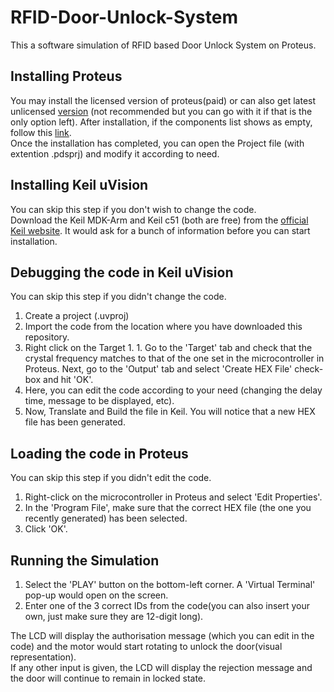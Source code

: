# RFID-Door-Unlock-System

This a software simulation of RFID based Door Unlock System on Proteus.<br/>

## Installing Proteus

You may install the licensed version of proteus(paid) or can also get latest unlicensed [version](https://getintopc.com/?s=proteus) (not recommended but you can go with it if that is the only option left).
After installation, if the components list shows as empty, follow this [link](https://youtu.be/l4770kWKwRs).<br/>
Once the installation has completed, you can open the Project file (with extention .pdsprj) and modify it according to need.

## Installing Keil uVision

You can skip this step if you don't wish to change the code. <br/>
Download the Keil MDK-Arm and Keil c51 (both are free) from the [official Keil website](https://www.keil.com/download/product/). It would ask for a bunch of information before you can start installation.

## Debugging the code in Keil uVision

You can skip this step if you didn't change the code. <br/>
1. Create a project (.uvproj)
2. Import the code from the location where you have downloaded this repository.
3. Right click on the Target 1. 1. Go to the 'Target' tab and check that the crystal frequency matches to that of the one set in the microcontroller in Proteus. Next, go to the 'Output' tab and select 'Create HEX File' check-box and hit 'OK'. 
4. Here, you can edit the code according to your need (changing the delay time, message to be displayed, etc).
5. Now, Translate and Build the file in Keil. You will notice that a new HEX file has been generated.

## Loading the code in Proteus

You can skip this step if you didn't edit the code. <br/>
1. Right-click on the microcontroller in Proteus and select 'Edit Properties'.
2. In the 'Program File', make sure that the correct HEX file (the one you recently generated) has been selected.
3. Click 'OK'.

## Running the Simulation

1. Select the 'PLAY' button on the bottom-left corner. A 'Virtual Terminal' pop-up would open on the screen. <br/>
2. Enter one of the 3 correct IDs from the code(you can also insert your own, just make sure they are 12-digit long). <br/>

The LCD will display the authorisation message (which you can edit in the code) and the motor would start rotating to unlock the door(visual representation).<br/>
If any other input is given, the LCD will display the rejection message and the door will continue to remain in locked state.

<br/>
